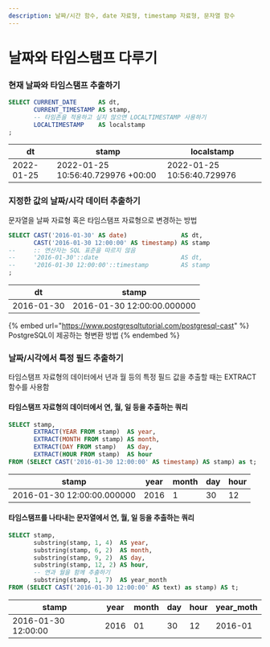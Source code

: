 ```yaml
---
description: 날짜/시간 함수, date 자료형, timestamp 자료형, 문자열 함수
---
```


# 날짜와 타임스탬프 다루기

### 현재 날짜와 타임스탬프 추출하기

```sql
SELECT CURRENT_DATE      AS dt,
       CURRENT_TIMESTAMP AS stamp,
       -- 타임존을 적용하고 싶지 않으면 LOCALTIMESTAMP 사용하기
       LOCALTIMESTAMP    AS localstamp
;
```

| dt         | stamp                             | localstamp                 |
| ---------- | --------------------------------- | -------------------------- |
| 2022-01-25 | 2022-01-25 10:56:40.729976 +00:00 | 2022-01-25 10:56:40.729976 |



### 지정한 값의 날짜/시각 데이터 추출하기

문자열을 날짜 자료형 혹은 타임스탬프 자료형으로 변경하는 방법

```sql
SELECT CAST('2016-01-30' AS date)               AS dt,
       CAST('2016-01-30 12:00:00' AS timestamp) AS stamp
--     :: 연산자는 SQL 표준을 따르지 않음
--     '2016-01-30'::date                       AS dt,
--     '2016-01-30 12:00:00'::timestamp         AS stamp
;
```

| dt         | stamp                      |
| ---------- | -------------------------- |
| 2016-01-30 | 2016-01-30 12:00:00.000000 |

{% embed url="https://www.postgresqltutorial.com/postgresql-cast" %}
PostgreSQL이 제공하는 형변환 방법
{% endembed %}



### 날짜/시각에서 특정 필드 추출하기

타임스탬프 자료형의 데이터에서 년과 월 등의 특정 필드 값을 추출할 때는 EXTRACT 함수를 사용함

#### 타임스탬프 자료형의 데이터에서 연, 월, 일 등을 추출하는 쿼리

```sql
SELECT stamp,
       EXTRACT(YEAR FROM stamp)  AS year,
       EXTRACT(MONTH FROM stamp) AS month,
       EXTRACT(DAY FROM stamp)   AS day,
       EXTRACT(HOUR FROM stamp)  AS hour
FROM (SELECT CAST('2016-01-30 12:00:00' AS timestamp) AS stamp) as t;
```

| stamp                      | year | month | day | hour |
| -------------------------- | ---- | ----- | --- | ---- |
| 2016-01-30 12:00:00.000000 | 2016 | 1     | 30  | 12   |

#### 타임스탬프를 나타내는 문자열에서 연, 월, 일 등을 추출하는 쿼리

```sql
SELECT stamp,
       substring(stamp, 1, 4)  AS year,
       substring(stamp, 6, 2)  AS month,
       substring(stamp, 9, 2)  AS day,
       substring(stamp, 12, 2) AS hour,
       -- 연과 월을 함께 추출하기
       substring(stamp, 1, 7)  AS year_month
FROM (SELECT CAST('2016-01-30 12:00:00' AS text) as stamp) AS t;
```

| stamp               | year | month | day | hour | year\_moth |
| ------------------- | ---- | ----- | --- | ---- | ---------- |
| 2016-01-30 12:00:00 | 2016 | 01    | 30  | 12   | 2016-01    |

